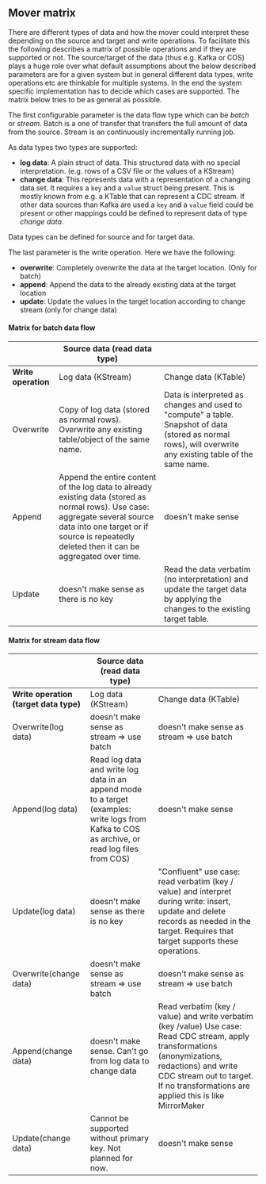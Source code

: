 ## Mover matrix

There are different types of data and how the mover could interpret these depending on the source and target and write operations.
To facilitate this the following describes a matrix of possible operations and if they are supported or not. The source/target of the data
(thus e.g. Kafka or COS) plays a huge role over what default assumptions about the below described parameters are for a given system but in 
general different data types, write operations etc are thinkable for multiple systems. In the end the system specific implementation has to 
decide which cases are supported. The matrix below tries to be as general as possible.

The first configurable parameter is the data flow type which can be *batch* or *stream*. Batch is a one of transfer that transfers
the full amount of data from the source. Stream is an continuously incrementally running job.

As data types two types are supported:
- **log data**: A plain struct of data. This structured data with no special interpretation. (e.g. rows of a CSV file or the values of a KStream)
- **change data**: This represents data with a representation of a changing data set. It requires a `key` and a `value` struct being present. This is mostly known
from e.g. a KTable that can represent a CDC stream. If other data sources than Kafka are used a `key` and a `value` field could be present or other mappings could be defined to 
represent data of type *change data*.

Data types can be defined for source and for target data.

The last parameter is the write operation. Here we have the following:
- **overwrite**: Completely overwrite the data at the target location. (Only for batch)
- **append**: Append the data to the already existing data at the target location
- **update**: Update the values in the target location according to change stream (only for change data)

#### Matrix for batch data flow

|  | Source data (read data type) |  | 
|---|---|---|
| **Write operation** | Log data (KStream) | Change data (KTable) | 
| Overwrite | Copy of log data (stored as normal rows). Overwrite any existing table/object of the same name. | Data is interpreted as changes and used to "compute" a table. Snapshot of data (stored as normal rows), will overwrite any existing table of the same name. |
| Append | Append the entire content of the log data to already existing data (stored as normal rows). Use case: aggregate several source data into one target or if source is repeatedly deleted then it can be aggregated over time. | doesn't make sense |
| Update | doesn't make sense as there is no key | Read the data verbatim (no interpretation) and update the target data by applying the changes to the existing target table.  |



#### Matrix for stream data flow

|  | Source data (read data type) |  | 
|---|---|---|
| **Write operation (target data type)** | Log data (KStream) | Change data (KTable) | 
| Overwrite(log data) | doesn't make sense as stream => use batch | doesn't make sense as stream => use batch |
| Append(log data) | Read log data and write log data in an append mode to a target (examples: write logs from Kafka to COS as archive, or read log files from COS) | doesn't make sense |
| Update(log data) | doesn't make sense as there is no key | "Confluent" use case: read verbatim (key / value) and interpret during write: insert, update and delete records as needed in the target. Requires that target supports these operations. | 
| Overwrite(change data) | doesn't make sense as stream => use batch | doesn't make sense as stream => use batch |
| Append(change data) | doesn't make sense. Can't go from log data to change data | Read verbatim (key / value) and write verbatim (key /value) Use case: Read CDC stream, apply transformations (anonymizations, redactions) and write CDC stream out to target. If no transformations are applied this is like MirrorMaker |
| Update(change data) | Cannot be supported without primary key. Not planned for now. | doesn't make sense | 
